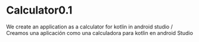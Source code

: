 # Calculator0.1
We create an application as a calculator for kotlin in android studio   / Creamos una aplicación como una calculadora para kotlin en android Studio
